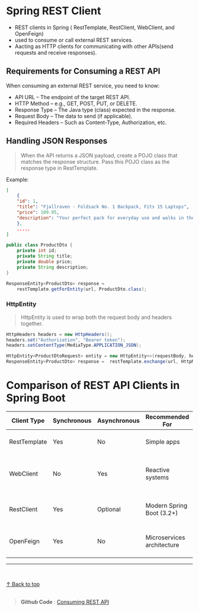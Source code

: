 

<h1 id="top">Spring REST Client</h1>

- REST clients in Spring ( RestTemplate, RestClient, WebClient, and OpenFeign) 
- used to consume or call external REST services.  
- Aacting as HTTP clients for communicating with other APIs(send requests and receive responses).




<h2>Requirements for Consuming a REST API</h2>
When consuming an external REST service, you need to know:

- API URL – The endpoint of the target REST API.
- HTTP Method – e.g., GET, POST, PUT, or DELETE.
- Response Type – The Java type (class) expected in the response.
- Request Body – The data to send (if applicable).
- Required Headers – Such as Content-Type, Authorization, etc.


<h2>Handling JSON Responses</h2>

>When the API returns a JSON payload, create a POJO class that matches the response structure.
>Pass this POJO class as the response type in RestTemplate.

Example:

```json
[
    {
    "id": 1,
    "title": "Fjallraven - Foldsack No. 1 Backpack, Fits 15 Laptops",
    "price": 109.95,
    "description": "Your perfect pack for everyday use and walks in the forest."
    },
    .....
]
```

```java
public class ProductDto {
    private int id;
    private String title;
    private double price;
    private String description;
}
```

```java
ResponseEntity<ProductDto> response =
    restTemplate.getForEntity(url, ProductDto.class);
```    

<h3>HttpEntity</h3>

> HttpEntity is used to wrap both the request body and headers together.

```java
HttpHeaders headers = new HttpHeaders();
headers.set("Authorization", "Bearer token");
headers.setContentType(MediaType.APPLICATION_JSON);

HttpEntity<ProductDtoRequest> entity = new HttpEntity<>(requestBody, headers);
ResponseEntity<ProductDto> response =  restTemplate.exchange(url, HttpMethod.POST, entity, ProductDto.class);
```

# Comparison of REST API Clients in Spring Boot
| Client Type  | Synchronous | Asynchronous | Recommended For             | Notes                                       |
|---------------|-------------|--------------|------------------------------|---------------------------------------------|
| RestTemplate  | Yes         | No           | Simple apps                 | Deprecated but maintained                   |
| WebClient     | No          | Yes          | Reactive systems            | Best for scalable, non-blocking use cases   |
| RestClient    | Yes         | Optional     | Modern Spring Boot (3.2+)   | Easiest and preferred API style today       |
| OpenFeign     | Yes         | No           | Microservices architecture  | Declarative client with annotation support  |


---
<br>

[↑ Back to top](#top)   <br><br>

>**Github Code** : [Consuming REST API](https://github.com/alamgir-ahosain/Learn-Spring-Boot/tree/main/i-consuming-rest-api)

